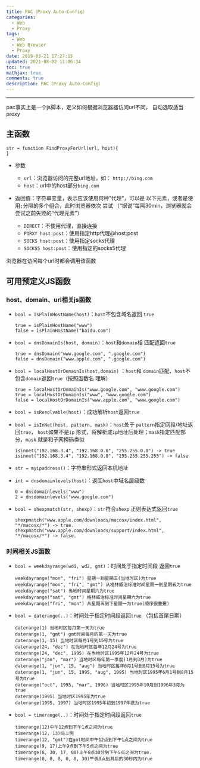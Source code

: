 ```yaml
---
title: PAC（Proxy Auto-Config）
categories:
  - Web
  - Proxy
tags:
  - Web
  - Web Browser
  - Proxy
date: 2019-03-21 17:27:15
updated: 2021-08-02 11:06:34
toc: true
mathjax: true
comments: true
description: PAC（Proxy Auto-Config）
---
```


-------

pac事实上是一个js脚本，定义如何根据浏览器器访问url不同，
自动选取适当proxy

##	主函数

	str = function FindProxyForUrl(url, host){
	}

-	参数
	-	`url`：浏览器访问的完整url地址，如：
		`http://bing.com`
	-	`host`：url中的host部分`bing.com`
-	返回值：字符串变量，表示应该使用何种”代理“，可以是
	以下元素，或者是使用`;`分隔的多个组合，此时浏览器依次
	尝试
	（“据说”每隔30min，浏览器就会尝试之前失败的“代理元素”）

	-	`DIRECT`：不使用代理，直接连接
	-	`PORXY host:post`：使用指定http代理@host:post
	-	`SOCKS host:post`：使用指定socks代理
	-	`SOCKS5 host:post`：使用指定的socks5代理

浏览器在访问每个url时都会调用该函数

##	可用预定义JS函数

###	host、domain、url相关js函数

-	`bool = isPlainHostName(host)`：`host`不包含域名返回
	`true`

		true = isPlainHostName("www")
		false = isPlainHostName("baidu.com")

-	`bool = dnsDomainIs(host, domain)`：`host`和`domain`相
	匹配返回`true`

		true = dnsDomain("www.google.com", ".google.com")
		false = dnsDomain("www.apple.com", ".google.com")

-	`bool = localHostOrDomainIs(host,domain)` ：`host`和
	`domain`匹配、`host`不包含`domain`返回`true`（按照函数名
	理解）

		true = localHostOrDomainIs("www.google.com", "www.google.com")
		true = localHostOrDomainIs("www", "www.google.com")
		false = localHostOrDomainIs("www.apple.com", "www.google.com")

-	`bool = isResolvable(host)`：成功解析`host`返回`true`

-	`bool = isInNet(host, pattern, mask)`：`host`处于
	`pattern`指定网段/地址返回`true`， `host`如果不是`ip`
	形式，将解析成`ip`地址后处理；`mask`指定匹配部分，`mask`
	就是和子网掩码类似

		isinnet("192.168.3.4", "192.168.0.0", "255.255.0.0") -> true
		isinnet("192.168.3.4", "192.168.0.0", "255.255.255.255") -> false

-	`str = myipaddress()`：字符串形式返回本机地址

-	`int = dnsdomainlevels(host)`：返回`host`中域名层级数

		0 = dnsdomainlevels("www")
		2 = dnsdomainlevels("www.google.com")

-	`bool = shexpmatch(str, shexp)`：`str`符合`shexp`
	正则表达式返回`true`

		shexpmatch("www.apple.com/downloads/macosx/index.html", "*/macosx/*") -> true.
		shexpmatch("www.apple.com/downloads/support/index.html", "*/macosx/*") -> false.

###	时间相关JS函数

-	`bool = weekdayrange(wd1, wd2, gmt)`：时间处于指定时间段
	返回`true`

		weekdayrange("mon", "fri") 星期一到星期五(当地时区)为true
		weekdayrange("mon", "fri", "gmt") 从格林威治标准时间星期一到星期五为true
		weekdayrange("sat") 当地时间星期六为true
		weekdayrange("sat", "gmt") 格林威治标准时间星期六为true
		weekdayrange("fri", "mon") 从星期五到下星期一为true(顺序很重要)

-	`bool = daterange(..)`：时间处于指定时间段返回`true`
	（包括首尾日期）

		daterange(1) 当地时区每月第一天为true
		daterange(1, "gmt") gmt时间每月的第一天为true
		daterange(1, 15) 当地时区每月1号到15号为true
		daterange(24, "dec") 在当地时区每年12月24号为true
		daterange(24, "dec", 1995) 在当地时区1995年12月24号为true
		daterange("jan", "mar") 当地时区每年第一季度(1月到3月)为true
		daterange(1, "jun", 15, "aug") 当地时区每年6月1号到8月15号为true
		daterange(1, "jun", 15, 1995, "aug", 1995) 当地时区1995年6月1号到8月15号为true
		daterange("oct", 1995, "mar", 1996) 当地时区1995年10月到1996年3月为true
		daterange(1995) 当地时区1995年为true
		daterange(1995, 1997) 当地时区1995年初到1997年底为true

-	`bool = timerange(..)`：时间处于指定时间段返回`true`

		timerange(12)中午12点到下午1点之间为true
		timerange(12, 13)同上例
		timerange(12, "gmt")在gmt时间中午12点到下午1点之间为true
		timerange(9, 17)上午9点到下午5点之间为true
		timerange(8, 30, 17, 00)上午8点30分到下午5点之间为true.
		timerange(0, 0, 0, 0, 0, 30)午夜0点到其后的30秒内为true

